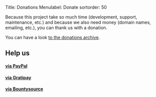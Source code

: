 Title: Donations
Menulabel: Donate
sortorder: 50

Because this project take so much time (development, support, maintenance, etc.) and because we also need money (domain names, emailing, etc.), you can thank us with a donation.

You can have a look [to the donations archive]({filename}donations-archive.md).

## Help us

<div class="list-group">
  <a href="https://www.paypal.com/cgi-bin/webscr?cmd=_s-xclick&hosted_button_id=9UBA65LG3FX9Y&lc=gb" class="list-group-item">
    <h4 class="list-group-item-heading">via PayPal</h4>
  </a>
  <a href="https://gratipay.com/wallabag/" class="list-group-item">
    <h4 class="list-group-item-heading">via Gratipay</h4>
  </a>
  <a href="https://www.bountysource.com/teams/wallabag" class="list-group-item">
    <h4 class="list-group-item-heading">via Bountysource</h4>
  </a>
</div>
